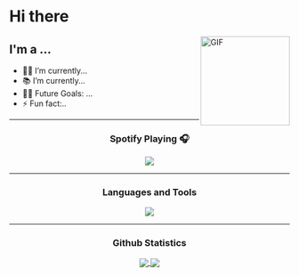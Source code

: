 # Hi there

<img align="right" alt="GIF" height="160px" src="https://media.giphy.com/media/du3J3cXyzhj75IOgvA/giphy.gif" />

## I'm a ...

- 👨‍💻 I’m currently...
- 📚 I’m currently...
- 💪🏼 Future Goals: ...
- ⚡ Fun fact:..

---


<h3 align="center">Spotify Playing 🎧 </h3>

<p align="center">
  <img src="https://spotify-github-profile.vercel.app/api/view?uid=31hadefsewwk5c2iklh6xd7chl4e&cover_image=true&theme=default&show_offline=true&background_color=121212&interchange=true&bar_color=53b14f&bar_color_cover=false" >
</p>
  
---



<h3 align="center"> Languages and Tools </h3>
<p align="center">
  <a href="https://skillicons.dev">
    <img src="https://skillicons.dev/icons?i=html,css,javascript,typescript,bootstrap,jquery,react,redux,materialui,dotnet,cs,java,py&perline=14" />
  </a>
</p>

---

  <h3 align="center"> Github Statistics </h3>
  
  <div align="center"> 
     <a href="">
      <img align="center" src="https://github-readme-stats-sigma-five.vercel.app/api?username=nieyim&show_icons=true&include_all_commits=true&count_private=true&theme=react&line_height=40" />
    </a>
    <a href="">
      <img align="center" src="https://github-readme-stats.vercel.app/api/top-langs/?username=nieyim&theme=react&line_height=40&hide=css"/>
    </a>
</div


